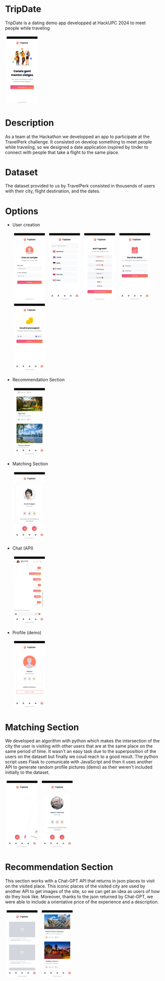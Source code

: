 # TripDate
TripDate is a dating demo app developped at HackUPC 2024 to meet people while traveling

<img src="/images/14.jpeg" alt="Imagen 14" style="width: 100px; height: auto; margin: 5px;">

# Description
As a team at the Hackathon we developped an app to participate at the TravelPerk challenge.
It consisted on develop something to meet people while traveling, so we designed a date application
inspired by tinder to connect with people that take a flight to the same place.

# Dataset
The dataset provided to us by TravelPerk consisted in thousends of users with their city, 
flight destination, and the dates.

# Options
- User creation

  <img src="/images/1.jpeg" alt="Imagen 1" style="width: 100px; height: auto; margin: 5px;">   <img src="/images/10.jpeg" alt="Imagen 10" style="width: 100px; height: auto; margin: 5px;">    <img src="/images/3.jpeg" alt="Imagen 3" style="width: 100px; height: auto; margin: 5px;">   <img src="/images/7.jpeg" alt="Imagen 7" style="width: 100px; height: auto; margin: 5px;"> <img src="/images/8.jpeg" alt="Imagen 8" style="width: 100px; height: auto; margin: 5px;">
- Recommendation Section

  <img src="/images/9.jpeg" alt="Imagen 9" style="width: 100px; height: auto; margin: 5px;">
- Matching Section

  <img src="/images/13.jpeg" alt="Imagen 13" style="width: 100px; height: auto; margin: 5px;">
  
- Chat (API)
  
  <img src="/images/4.jpeg" alt="Imagen 4" style="width: 100px; height: auto; margin: 5px;">
- Profile (demo)

  <img src="/images/6.jpeg" alt="Imagen 6" style="width: 100px; height: auto; margin: 5px;">

# Matching Section
We developed an algorithm with python which makes the intersection of the city the user is visiting
with other users that are at the same place on the same period of time.
It wasn't an easy task due to the superposition of the users on the dataset but 
finally we coud reach to a good result. 
The python script uses Flask to comunicate with JavaScript and then it uses another
API to generate random profile pictures (demo) as their weren't included initially to the dataset.

<img src="/images/5.jpeg" alt="Imagen 5" style="width: 100px; height: auto; margin: 5px;">   <img src="/images/12.jpeg" alt="Imagen 12" style="width: 100px; height: auto; margin: 5px;">


# Recommendation Section
This section works with a Chat-GPT API that returns in json places to visit on the visited place.
This iconic places of the visited city are used by another API to get images of the site, so we can get
an idea as users of how do they look like. Moreover, thanks to the json returned by Chat-GPT, we were
able to include a orientative price of the experience and a description.

<img src="/images/2.jpeg" alt="Imagen 2" style="width: 100px; height: auto; margin: 5px;">   <img src="/images/11.jpeg" alt="Imagen 11" style="width: 100px; height: auto; margin: 5px;">


 
 
  


